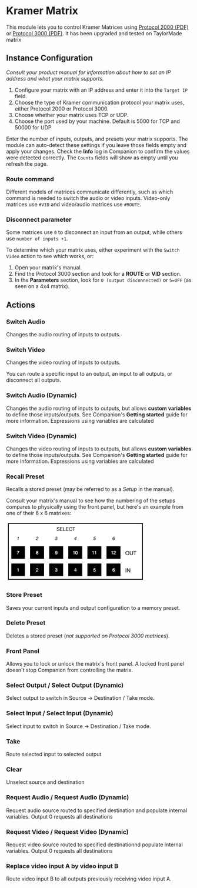# Kramer Matrix

This module lets you to control Kramer Matrices using [Protocol 2000 (PDF)](https://k.kramerav.com/downloads/protocols/protocol_2000_rev0_51.pdf) or [Protocol 3000 (PDF)](https://k.kramerav.com/downloads/protocols/protocol_3000_3.0_master_user.pdf).
It has been upgraded and tested on TaylorMade matrix

## Instance Configuration

_Consult your product manual for information about how to set an IP address and what your matrix supports._

1. Configure your matrix with an IP address and enter it into the `Target IP` field.
2. Choose the type of Kramer communication protocol your matrix uses, either Protocol 2000 or Protocol 3000.
3. Choose whether your matrix uses TCP or UDP.
4. Choose the port used by your machine. Default is 5000 for TCP and 50000 for UDP

Enter the number of inputs, outputs, and presets your matrix supports. The module can auto-detect these settings if you leave those fields empty and apply your changes. Check the **Info** log in Companion to confirm the values were detected correctly. The `Counts` fields will show as empty until you refresh the page.

### Route command

Different models of matrices communicate differently, such as which command is needed to switch the audio or video inputs. Video-only matrices use `#VID` and video/audio matrices use `#ROUTE`.

### Disconnect parameter

Some matrices use `0` to disconnect an input from an output, while others use `number of inputs +1`.

To determine which your matrix uses, either experiment with the `Switch Video` action to see which works, or:

1. Open your matrix's manual.
2. Find the Protocol 3000 section and look for a **ROUTE** or **VID** section.
3. In the **Parameters** section, look for `0 (output disconnected)` or `5=OFF` (as seen on a 4x4 matrix).

## Actions

### Switch Audio

Changes the audio routing of inputs to outputs.

### Switch Video

Changes the video routing of inputs to outputs.

You can route a specific input to an output, an input to all outputs, or disconnect all outputs.

### Switch Audio (Dynamic)

Changes the audio routing of inputs to outputs, but allows **custom variables** to define those inputs/outputs. See Companion's **Getting started** guide for more information.
Expressions using variables are calculated

### Switch Video (Dynamic)

Changes the video routing of inputs to outputs, but allows **custom variables** to define those inputs/outputs. See Companion's **Getting started** guide for more information.
Expressions using variables are calculated

### Recall Preset

Recalls a stored preset (may be referred to as a _Setup_ in the manual).

Consult your matrix's manual to see how the numbering of the setups compares to physically using the front panel, but here's an example from one of their 6 x 6 matrixes:

![matrix-panel](documentation/images/matrix-panel.png)

### Store Preset

Saves your current inputs and output configuration to a memory preset.

### Delete Preset

Deletes a stored preset (_not supported on Protocol 3000 matrices_).

### Front Panel

Allows you to lock or unlock the matrix's front panel. A locked front panel doesn't stop Companion from controlling the matrix.

### Select Output / Select Output (Dynamic)

Select output to switch in Source -> Destination / Take mode.

### Select Input / Select Input (Dynamic)

Select input to switch in Source -> Destination / Take mode.

### Take

Route selected input to selected output

### Clear

Unselect source and destination

### Request Audio / Request Audio (Dynamic)

Request audio source routed to specified destination and populate internal variables. Output 0 requests all destinations

### Request Video / Request Video (Dynamic)

Request video source routed to specified destinationnd populate internal variables. Output 0 requests all destinations

### Replace video input A by video input B

Route video input B to all outputs previously receiving video input A.